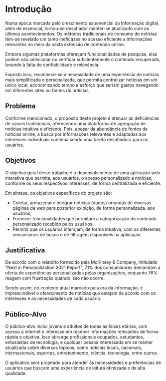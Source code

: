 # Introdução

Numa época marcada pelo crescimento exponencial da informação digital, além de essencial, tornou-se desafiador manter-se atualizado com os últimos acontecimentos. Os métodos tradicionais de consumo de notícias têm-se revelado um tanto ineficazes no acesso eficiente a informações relevantes no meio da vasta extensão de conteúdo online.

Embora algumas plataformas ofereçam funcionalidades de pesquisa, elas podem não selecionar ou verificar suficientemente o conteúdo recuperado, levando à falta de confiabilidade e relevância. 

Exposto isso, reconhece-se a necessidade de uma experiência de notícias mais simplificada e personalizada, que permita centralizar notícias em um único local, economizando tempo e esforço que seriam gastos navegando em diferentes sites ou fontes de notícias.

## Problema
Conforme mencionado, o propósito deste projeto é atenuar as deficiências de canais tradicionais, oferecendo uma plataforma de agregação de notícias intuitiva e eficiente. Pois, apesar da abundância de fontes de notícias online, a busca por informações relevantes e adaptadas aos interesses individuais continua sendo uma tarefa desafiadora para os usuários.

## Objetivos
O objetivo geral deste trabalho é o desenvolvimento de uma aplicação web interativa que permita, aos usuários, o acesso personalizado a notícias, conforme os seus respectivos interesses, de forma centralizada e eficiente.

Em síntese, os objetivos específicos do projeto são: 

  - Coletar, armazenar e integrar notícias (dados) oriundas de diversas páginas da web para posterior exibição, de forma personalizada, aos usuários;
  - Fornecer funcionalidades que permitam a categorização do conteúdo personalizado recebido pelos usuários;
  - Permitir que os usuários interajam, de forma intuitiva, com os diferentes mecanismos de busca e de filtragem disponíveis na aplicação.



## Justificativa
De acordo com o relatório fornecido pela McKinsey & Company, intitulado "Next in Personalization 2021 Report", 71% dos consumidores demandam a oferta de experiências personalizadas pelas organizações, enquanto 76% reagem com frustração quando isso não ocorre.

Sendo assim, no contexto atual marcado pela era da informação, é imprescindível o oferecimento de notícias que estejam de acordo com os interesses e as necessidades de cada usuário.



## Público-Alvo

O público-alvo inclui jovens e adultos de todas as faixas etárias, com acesso à internet e interesse em receber informações relevantes de forma rápida e objetiva. Isso abrange profissionais ocupados, estudantes, entusiastas de tecnologia, e qualquer pessoa interessada em se manter atualizada sobre diversos tópicos, como notícias locais, nacionais, internacionais, esportes, entretenimento, ciência, tecnologia, entre outros. 

O aplicativo será projetado para atender às necessidades e preferências de usuários que buscam uma experiência de leitura otimizada e de alta qualidade.


